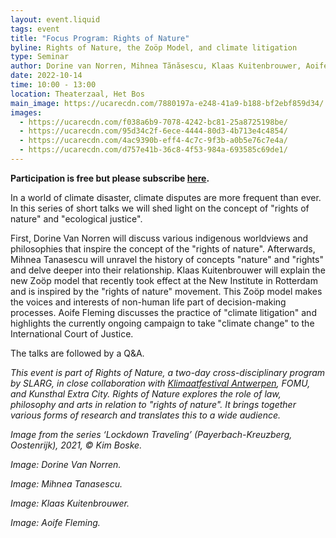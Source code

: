 ```yaml
---
layout: event.liquid
tags: event
title: "Focus Program: Rights of Nature"
byline: Rights of Nature, the Zoöp Model, and climate litigation
type: Seminar
author: Dorine van Norren, Mihnea Tănăsescu, Klaas Kuitenbrouwer, Aoife Fleming
date: 2022-10-14
time: 10:00 - 13:00
location: Theaterzaal, Het Bos
main_image: https://ucarecdn.com/7880197a-e248-41a9-b188-bf2ebf859d34/
images:
  - https://ucarecdn.com/f038a6b9-7078-4242-bc81-25a8725198be/
  - https://ucarecdn.com/95d34c2f-6ece-4444-80d3-4b713e4c4854/
  - https://ucarecdn.com/4ac9390b-eff4-4c7c-9f3b-a0b5e76c7e4a/
  - https://ucarecdn.com/d757e41b-36c8-4f53-984a-693585c69de1/
---
```

**Participation is free but please subscribe [here](https://www.klimaatfestivalantwerpen.be/nl/calendar/events/rights-of-nature).**

In a world of climate disaster, climate disputes are more frequent than ever. In this series of short talks we will shed light on the concept of "rights of nature" and "ecological justice".

First, Dorine Van Norren will discuss various indigenous worldviews and philosophies that inspire the concept of the "rights of nature".  Afterwards, Mihnea Tanasescu will unravel the history of concepts "nature" and "rights" and delve deeper into their relationship. Klaas Kuitenbrouwer will explain the new Zoöp model that recently took effect at the New Institute in Rotterdam and is inspired by the "rights of nature" movement. This Zoöp model makes the voices and interests of non-human life part of decision-making processes. Aoife Fleming discusses the practice of "climate litigation" and highlights the currently ongoing campaign to take "climate change" to the International Court of Justice. 

The talks are followed by a Q&A. 

*This event is part of Rights of Nature, a two-day cross-disciplinary program by SLARG, in close collaboration with [Klimaatfestival Antwerpen](https://www.klimaatfestivalantwerpen.be/nl), FOMU, and Kunsthal Extra City. Rights of Nature explores the role of law, philosophy and arts in relation to "rights of nature". It brings together various forms of research and translates this to a wide audience.* 

*Image from the series ‘Lockdown Traveling’ (Payerbach-Kreuzberg, Oostenrijk), 2021, © Kim Boske.*

*Image: Dorine Van Norren.* 

*Image: Mihnea Tanasescu.*

*Image: Klaas Kuitenbrouwer.*

*Image: Aoife Fleming.*